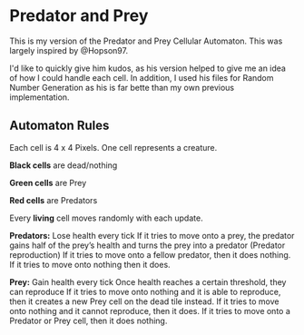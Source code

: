 # Predator and Prey

This is my version of the Predator and Prey Cellular Automaton. This was largely inspired by @Hopson97.

I'd like to quickly give him kudos, as his version helped to give me an idea of how I could handle each cell. In addition,
I used his files for Random Number Generation as his is far bette than my own previous implementation.

## Automaton Rules

Each cell is 4 x 4 Pixels.
One cell represents a creature.

**Black cells** are dead/nothing

**Green cells** are Prey

**Red cells** are Predators

Every **living** cell moves randomly with each update.

**Predators:**
Lose health every tick
If it tries to move onto a prey, the predator gains half of the prey’s health and turns the prey into a predator (Predator reproduction)
If it tries to move onto a fellow predator, then it does nothing.
If it tries to move onto nothing then it does.

**Prey:**
Gain health every tick
Once health reaches a certain threshold, they can reproduce
If it tries to move onto nothing and it is able to reproduce, then it creates a new Prey cell on the dead tile instead.
If it tries to move onto nothing and it cannot reproduce, then it does.
If it tries to move onto a Predator or Prey cell, then it does nothing.
